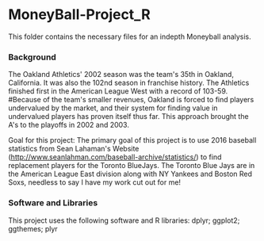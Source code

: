 # MoneyBall-Project_R

This folder contains the necessary files for an indepth Moneyball analysis.

### Background
The Oakland Athletics' 2002 season was the team's 35th in Oakland, California. It was also the 102nd season in franchise history. The Athletics finished first in the American League West with a record of 103-59.
#Because of the team's smaller revenues, Oakland is forced to find players undervalued by the market, and their system for finding value in undervalued players has proven itself thus far. This approach brought the A's to the playoffs in 2002 and 2003.


Goal for this project:
The primary goal of this project is to use 2016 baseball statistics from Sean Lahaman's Website (http://www.seanlahman.com/baseball-archive/statistics/) to find replacement players for the Toronto BlueJays. The Toronto Blue Jays are in the American League East division along with NY Yankees and Boston Red Soxs, needless to say I have my work cut out for me! 

### Software and Libraries

This project uses the following software and R libraries:
dplyr;
ggplot2;
ggthemes;
plyr
